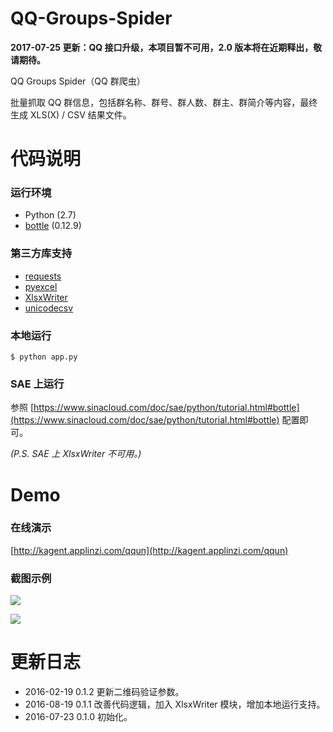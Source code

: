 # QQ-Groups-Spider

**2017-07-25 更新：QQ 接口升级，本项目暂不可用，2.0 版本将在近期释出，敬请期待。**

QQ Groups Spider（QQ 群爬虫）

批量抓取 QQ 群信息，包括群名称、群号、群人数、群主、群简介等内容，最终生成 XLS(X) / CSV 结果文件。

# 代码说明

### 运行环境

* Python (2.7)
* [bottle](http://bottlepy.org/) (0.12.9)

### 第三方库支持

* [requests](http://python-requests.org)
* [pyexcel](https://github.com/pyexcel/pyexcel)
* [XlsxWriter](https://github.com/jmcnamara/XlsxWriter)
* [unicodecsv](https://github.com/jdunck/python-unicodecsv)

### 本地运行

``` $ python app.py ```

### SAE 上运行

参照 [https://www.sinacloud.com/doc/sae/python/tutorial.html#bottle](https://www.sinacloud.com/doc/sae/python/tutorial.html#bottle) 配置即可。

*(P.S. SAE 上 XlsxWriter 不可用。)*

# Demo

### 在线演示

[http://kagent.applinzi.com/qqun](http://kagent.applinzi.com/qqun)

### 截图示例


![](http://7xslb5.com1.z0.glb.clouddn.com/QQ-Groups-Spider-Demo01.jpg)


![](http://7xslb5.com1.z0.glb.clouddn.com/QQ-Groups-Spider-Demo02.jpg)

# 更新日志

* 2016-02-19  0.1.2 更新二维码验证参数。
* 2016-08-19  0.1.1 改善代码逻辑，加入 XlsxWriter 模块，增加本地运行支持。
* 2016-07-23  0.1.0 初始化。
